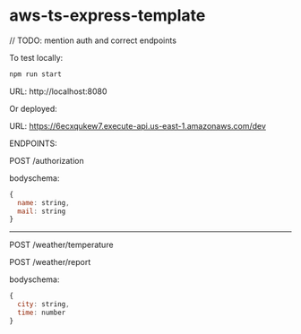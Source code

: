 # aws-ts-express-template

// TODO: mention auth and correct endpoints

To test locally:

```js
npm run start
```

URL: http://localhost:8080

Or deployed:

URL: https://6ecxqukew7.execute-api.us-east-1.amazonaws.com/dev

ENDPOINTS:

POST /authorization

bodyschema:

```js
{
  name: string,
  mail: string
}
```

---

POST /weather/temperature

POST /weather/report

bodyschema:

```js
{
  city: string,
  time: number
}
```
